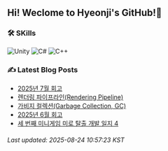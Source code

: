 ## Hi! Weclome to Hyeonji's GitHub!🌱
### 🛠️ SKills
![Unity](https://img.shields.io/badge/unity-%23000000.svg?style=for-the-badge&logo=unity&logoColor=white)
![C#](https://img.shields.io/badge/c%23-%23239120.svg?style=for-the-badge&logo=csharp&logoColor=white)
![C++](https://img.shields.io/badge/c++-%2300599C.svg?style=for-the-badge&logo=c%2B%2B&logoColor=white)

### ✍️ Latest Blog Posts
<!-- BLOG-POST-LIST:START -->
- [2025년 7월 회고](http://jjrdd.tistory.com/302)
- [렌더링 파이프라인(Rendering Pipeline)](http://jjrdd.tistory.com/301)
- [가비지 컬렉션(Garbage Collection, GC)](http://jjrdd.tistory.com/300)
- [2025년 6월 회고](http://jjrdd.tistory.com/299)
- [세 번째 미니게임 미로 탈출 개발 일지 4](http://jjrdd.tistory.com/298)

###### Last updated: 2025-08-24 10:57:23 KST
<!-- BLOG-POST-LIST:END -->
